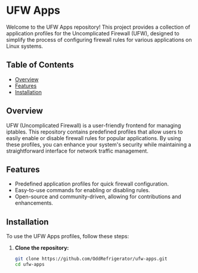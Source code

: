 # UFW Apps

Welcome to the UFW Apps repository! This project provides a collection of application profiles for the Uncomplicated Firewall (UFW), designed to simplify the process of configuring firewall rules for various applications on Linux systems.

## Table of Contents

- [Overview](#overview)
- [Features](#features)
- [Installation](#installation)

## Overview

UFW (Uncomplicated Firewall) is a user-friendly frontend for managing iptables. This repository contains predefined profiles that allow users to easily enable or disable firewall rules for popular applications. By using these profiles, you can enhance your system's security while maintaining a straightforward interface for network traffic management.

## Features

- Predefined application profiles for quick firewall configuration.
- Easy-to-use commands for enabling or disabling rules.
- Open-source and community-driven, allowing for contributions and enhancements.

## Installation

To use the UFW Apps profiles, follow these steps:

1. **Clone the repository:**
   ```bash
   git clone https://github.com/OddRefrigerator/ufw-apps.git
   cd ufw-apps
